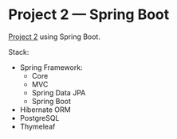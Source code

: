 # Project 2 — Spring Boot

[Project 2](../project2-jpa) using Spring Boot.

Stack:
* Spring Framework:
    * Core
    * MVC
    * Spring Data JPA
    * Spring Boot
* Hibernate ORM
* PostgreSQL
* Thymeleaf